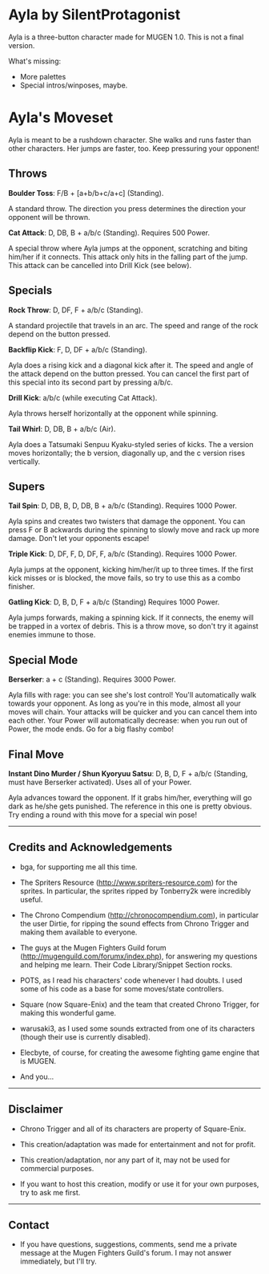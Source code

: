 
Ayla by SilentProtagonist 
=========================

Ayla is a three-button character made for MUGEN 1.0.
This is not a final version.

What's missing:

- More palettes
- Special intros/winposes, maybe.


Ayla's Moveset
==============

Ayla is meant to be a rushdown character. She walks and runs faster than other 
characters. Her jumps are faster, too. Keep pressuring your opponent!

Throws
--------------

**Boulder Toss**: F/B + [a+b/b+c/a+c] (Standing).

A standard throw. The direction you press determines the
direction your opponent will be thrown.


**Cat Attack**: D, DB, B + a/b/c (Standing). Requires 500 Power.

A special throw where Ayla jumps at the opponent,
scratching and biting him/her if it connects.
This attack only hits in the falling part of the jump.
This attack can be cancelled into Drill Kick (see below).


Specials
--------------

**Rock Throw**: D, DF, F + a/b/c (Standing).

A standard projectile that travels in an arc.
The speed and range of the rock depend on the button pressed.

**Backflip Kick**: F, D, DF + a/b/c (Standing).

Ayla does a rising kick and a diagonal kick after it.
The speed and angle of the attack depend on the button pressed.
You can cancel the first part of this special into its second
part by pressing a/b/c.

**Drill Kick**: a/b/c (while executing Cat Attack).

Ayla throws herself horizontally at the opponent while spinning.


**Tail Whirl**: D, DB, B + a/b/c (Air).

Ayla does a Tatsumaki Senpuu Kyaku-styled series of kicks. 
The a version moves horizontally; the b version, diagonally up, 
and the c version rises vertically.


Supers
------

**Tail Spin**: D, DB, B, D, DB, B + a/b/c (Standing). Requires 1000 Power.

Ayla spins and creates two twisters that damage the opponent.
You can press F or B ackwards during the spinning to slowly
move and rack up more damage. Don't let your opponents escape!
	
**Triple Kick**: D, DF, F, D, DF, F, a/b/c (Standing). Requires 1000 Power.

Ayla jumps at the opponent, kicking him/her/it up to three times.
If the first kick misses or is blocked, the move fails, so
try to use this as a combo finisher.

**Gatling Kick**: D, B, D, F + a/b/c (Standing) Requires 1000 Power. 

Ayla jumps forwards, making a spinning kick. If it connects, 
the enemy will be trapped in a vortex of debris. This is a throw 
move, so don't try it against enemies immune to those.

Special Mode
------------

**Berserker**: a + c (Standing). Requires 3000 Power.

Ayla fills with rage: you can see she's lost control! You'll automatically walk
towards your opponent.  As long as you're in this mode, almost all your moves will 
chain. Your attacks will be quicker and you can cancel them into each other. 
Your Power will automatically decrease: when you run out of Power, the mode ends.
Go for a big flashy combo!

Final Move
----------

**Instant Dino Murder / Shun Kyoryuu Satsu**: D, B, D, F + a/b/c (Standing, must have Berserker activated). Uses all of your Power.

Ayla advances toward the opponent. If it grabs him/her, everything will 
go dark as he/she gets punished. The reference in this one is pretty obvious. 
Try ending a round with this move for a special win pose!


----------------------------
Credits and Acknowledgements
----------------------------

- bga, for supporting me all this time.

- The Spriters Resource (http://www.spriters-resource.com) for the sprites. In particular,
  the sprites ripped by Tonberry2k were incredibly useful.

- The Chrono Compendium (http://chronocompendium.com), in particular the user Dirtie, for
  ripping the sound effects from Chrono Trigger and making them available to everyone.

- The guys at the Mugen Fighters Guild forum (http://mugenguild.com/forumx/index.php),
  for answering my questions and helping me learn. Their Code Library/Snippet Section rocks.

- POTS, as I read his characters' code whenever I had doubts. I used some of his code as a
  base for some moves/state controllers.

- Square (now Square-Enix) and the team that created Chrono Trigger, for making this
wonderful game.

- warusaki3, as I used some sounds extracted from one of its characters (though their use is
currently disabled).

- Elecbyte, of course, for creating the awesome fighting game engine that is MUGEN.

- And you...

---------- 
Disclaimer
----------

- Chrono Trigger and all of its characters are property of Square-Enix.

- This creation/adaptation was made for entertainment and not for profit.

- This creation/adaptation, nor any part of it, may not be used for commercial purposes. 

- If you want to host this creation, modify or use it for your own purposes,
  try to ask me first.

-------
Contact
-------

- If you have questions, suggestions, comments, send me a private message at the Mugen Fighters Guild's forum.
  I may not answer immediately, but I'll try.

